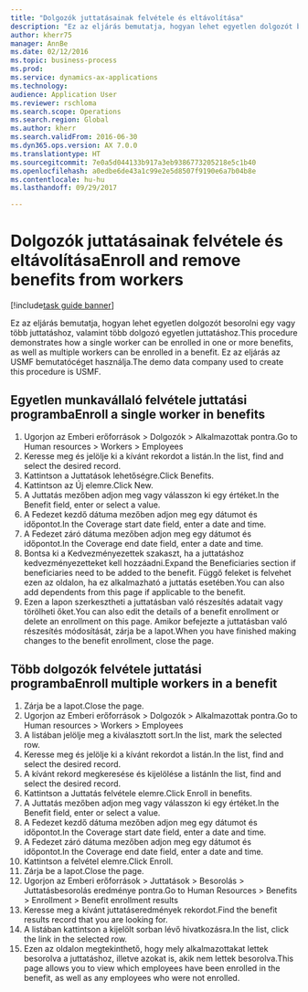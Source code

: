 ```yaml
--- 
title: "Dolgozók juttatásainak felvétele és eltávolítása"
description: "Ez az eljárás bemutatja, hogyan lehet egyetlen dolgozót besorolni egy vagy több juttatáshoz, valamint több dolgozó egyetlen juttatáshoz."
author: kherr75
manager: AnnBe
ms.date: 02/12/2016
ms.topic: business-process
ms.prod: 
ms.service: dynamics-ax-applications
ms.technology: 
audience: Application User
ms.reviewer: rschloma
ms.search.scope: Operations
ms.search.region: Global
ms.author: kherr
ms.search.validFrom: 2016-06-30
ms.dyn365.ops.version: AX 7.0.0
ms.translationtype: HT
ms.sourcegitcommit: 7e0a5d044133b917a3eb9386773205218e5c1b40
ms.openlocfilehash: a0edbe6de43a1c99e2e5d8507f9190e6a7b04b8e
ms.contentlocale: hu-hu
ms.lasthandoff: 09/29/2017

---
```

# <a name="enroll-and-remove-benefits-from-workers"></a><span data-ttu-id="8153c-103">Dolgozók juttatásainak felvétele és eltávolítása</span><span class="sxs-lookup"><span data-stu-id="8153c-103">Enroll and remove benefits from workers</span></span>

[!include[task guide banner](../../includes/task-guide-banner.md)]

<span data-ttu-id="8153c-104">Ez az eljárás bemutatja, hogyan lehet egyetlen dolgozót besorolni egy vagy több juttatáshoz, valamint több dolgozó egyetlen juttatáshoz.</span><span class="sxs-lookup"><span data-stu-id="8153c-104">This procedure demonstrates how a single worker can be enrolled in one or more benefits, as well as multiple workers can be enrolled in a benefit.</span></span> <span data-ttu-id="8153c-105">Ez az eljárás az USMF bemutatócéget használja.</span><span class="sxs-lookup"><span data-stu-id="8153c-105">The demo data company used to create this procedure is USMF.</span></span>


## <a name="enroll-a-single-worker-in-benefits"></a><span data-ttu-id="8153c-106">Egyetlen munkavállaló felvétele juttatási programba</span><span class="sxs-lookup"><span data-stu-id="8153c-106">Enroll a single worker in benefits</span></span>
1. <span data-ttu-id="8153c-107">Ugorjon az Emberi erőforrások > Dolgozók > Alkalmazottak pontra.</span><span class="sxs-lookup"><span data-stu-id="8153c-107">Go to Human resources > Workers > Employees</span></span>
2. <span data-ttu-id="8153c-108">Keresse meg és jelölje ki a kívánt rekordot a listán.</span><span class="sxs-lookup"><span data-stu-id="8153c-108">In the list, find and select the desired record.</span></span>
3. <span data-ttu-id="8153c-109">Kattintson a Juttatások lehetőségre.</span><span class="sxs-lookup"><span data-stu-id="8153c-109">Click Benefits.</span></span>
4. <span data-ttu-id="8153c-110">Kattintson az Új elemre.</span><span class="sxs-lookup"><span data-stu-id="8153c-110">Click New.</span></span>
5. <span data-ttu-id="8153c-111">A Juttatás mezőben adjon meg vagy válasszon ki egy értéket.</span><span class="sxs-lookup"><span data-stu-id="8153c-111">In the Benefit field, enter or select a value.</span></span>
6. <span data-ttu-id="8153c-112">A Fedezet kezdő dátuma mezőben adjon meg egy dátumot és időpontot.</span><span class="sxs-lookup"><span data-stu-id="8153c-112">In the Coverage start date field, enter a date and time.</span></span>
7. <span data-ttu-id="8153c-113">A Fedezet záró dátuma mezőben adjon meg egy dátumot és időpontot.</span><span class="sxs-lookup"><span data-stu-id="8153c-113">In the Coverage end date field, enter a date and time.</span></span>
8. <span data-ttu-id="8153c-114">Bontsa ki a Kedvezményezettek szakaszt, ha a juttatáshoz kedvezményezetteket kell hozzáadni.</span><span class="sxs-lookup"><span data-stu-id="8153c-114">Expand the Beneficiaries section if beneficiaries need to be added to the benefit.</span></span> <span data-ttu-id="8153c-115">Függő feleket is felvehet ezen az oldalon, ha ez alkalmazható a juttatás esetében.</span><span class="sxs-lookup"><span data-stu-id="8153c-115">You can also add dependents from this page if applicable to the benefit.</span></span>
9. <span data-ttu-id="8153c-116">Ezen a lapon szerkesztheti a juttatásban való részesítés adatait vagy törölheti őket.</span><span class="sxs-lookup"><span data-stu-id="8153c-116">You can also edit the details of a benefit enrollment or delete an enrollment on this page.</span></span> <span data-ttu-id="8153c-117">Amikor befejezte a juttatásban való részesítés módosítását, zárja be a lapot.</span><span class="sxs-lookup"><span data-stu-id="8153c-117">When you have finished making changes to the benefit enrollment, close the page.</span></span>

## <a name="enroll-multiple-workers-in-a-benefit"></a><span data-ttu-id="8153c-118">Több dolgozók felvétele juttatási programba</span><span class="sxs-lookup"><span data-stu-id="8153c-118">Enroll multiple workers in a benefit</span></span>
1. <span data-ttu-id="8153c-119">Zárja be a lapot.</span><span class="sxs-lookup"><span data-stu-id="8153c-119">Close the page.</span></span>
2. <span data-ttu-id="8153c-120">Ugorjon az Emberi erőforrások > Dolgozók > Alkalmazottak pontra.</span><span class="sxs-lookup"><span data-stu-id="8153c-120">Go to Human resources > Workers > Employees</span></span>
3. <span data-ttu-id="8153c-121">A listában jelölje meg a kiválasztott sort.</span><span class="sxs-lookup"><span data-stu-id="8153c-121">In the list, mark the selected row.</span></span>
4. <span data-ttu-id="8153c-122">Keresse meg és jelölje ki a kívánt rekordot a listán.</span><span class="sxs-lookup"><span data-stu-id="8153c-122">In the list, find and select the desired record.</span></span>
5. <span data-ttu-id="8153c-123">A kívánt rekord megkeresése és kijelölése a listán</span><span class="sxs-lookup"><span data-stu-id="8153c-123">In the list, find and select the desired record.</span></span>
6. <span data-ttu-id="8153c-124">Kattintson a Juttatás felvétele elemre.</span><span class="sxs-lookup"><span data-stu-id="8153c-124">Click Enroll in benefits.</span></span>
7. <span data-ttu-id="8153c-125">A Juttatás mezőben adjon meg vagy válasszon ki egy értéket.</span><span class="sxs-lookup"><span data-stu-id="8153c-125">In the Benefit field, enter or select a value.</span></span>
8. <span data-ttu-id="8153c-126">A Fedezet kezdő dátuma mezőben adjon meg egy dátumot és időpontot.</span><span class="sxs-lookup"><span data-stu-id="8153c-126">In the Coverage start date field, enter a date and time.</span></span>
9. <span data-ttu-id="8153c-127">A Fedezet záró dátuma mezőben adjon meg egy dátumot és időpontot.</span><span class="sxs-lookup"><span data-stu-id="8153c-127">In the Coverage end date field, enter a date and time.</span></span>
10. <span data-ttu-id="8153c-128">Kattintson a felvétel elemre.</span><span class="sxs-lookup"><span data-stu-id="8153c-128">Click Enroll.</span></span>
11. <span data-ttu-id="8153c-129">Zárja be a lapot.</span><span class="sxs-lookup"><span data-stu-id="8153c-129">Close the page.</span></span>
12. <span data-ttu-id="8153c-130">Ugorjon az Emberi erőforrások > Juttatások > Besorolás > Juttatásbesorolás eredménye pontra.</span><span class="sxs-lookup"><span data-stu-id="8153c-130">Go to Human Resources > Benefits > Enrollment > Benefit enrollment results</span></span>
13. <span data-ttu-id="8153c-131">Keresse meg a kívánt juttatáseredmények rekordot.</span><span class="sxs-lookup"><span data-stu-id="8153c-131">Find the benefit results record that you are looking for.</span></span>
14. <span data-ttu-id="8153c-132">A listában kattintson a kijelölt sorban lévő hivatkozásra.</span><span class="sxs-lookup"><span data-stu-id="8153c-132">In the list, click the link in the selected row.</span></span>
15. <span data-ttu-id="8153c-133">Ezen az oldalon megtekinthető, hogy mely alkalmazottakat lettek besorolva a juttatáshoz, illetve azokat is, akik nem lettek besorolva.</span><span class="sxs-lookup"><span data-stu-id="8153c-133">This page allows you to view which employees have been enrolled in the benefit, as well as any employees who were not enrolled.</span></span>


